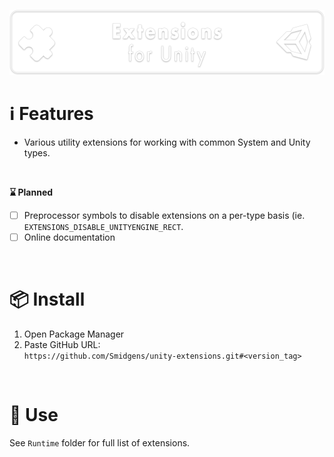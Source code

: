![](/.github/banner.png?raw=true "")

# ℹ️ Features

* Various utility extensions for working with common System and Unity types.

<br/>


**⌛ Planned**

* [ ] Preprocessor symbols to disable extensions on a per-type basis (ie. `EXTENSIONS_DISABLE_UNITYENGINE_RECT`.
* [ ] Online documentation

<br/>

# 📦 Install

1. Open Package Manager
2. Paste GitHub URL:\
`https://github.com/Smidgens/unity-extensions.git#<version_tag>`


<br/>

# 🚀 Use

See `Runtime` folder for full list of extensions.



